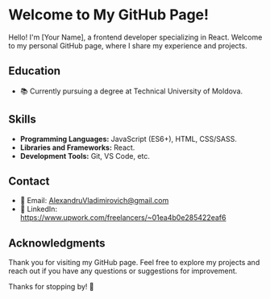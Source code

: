 # Welcome to My GitHub Page!

Hello! I'm [Your Name], a frontend developer specializing in React. Welcome to my personal GitHub page, where I share my experience and projects.

## Education

- 📚 Currently pursuing a degree at Technical University of Moldova.

## Skills

- **Programming Languages:** JavaScript (ES6+), HTML, CSS/SASS.
- **Libraries and Frameworks:** React.
- **Development Tools:** Git, VS Code, etc.

## Contact

- 📧 Email: AlexandruVladimirovich@gmail.com
- 💬 LinkedIn: https://www.upwork.com/freelancers/~01ea4b0e285422eaf6

## Acknowledgments

Thank you for visiting my GitHub page. Feel free to explore my projects and reach out if you have any questions or suggestions for improvement.

Thanks for stopping by! 👋